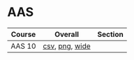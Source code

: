 # AAS

| Course | Overall | Section |
| ------ | ------- | ------- |
| AAS 10 | [csv](https://github.com/UCSD-Historical-Enrollment-Data/2025Summer2/blob/main/overall/AAS%2010.csv), [png](https://raw.githubusercontent.com/UCSD-Historical-Enrollment-Data/2025Summer2/main/plot_overall/AAS%2010.png), [wide](https://raw.githubusercontent.com/UCSD-Historical-Enrollment-Data/2025Summer2/main/plot_overall_wide/AAS%2010.png) |  |
